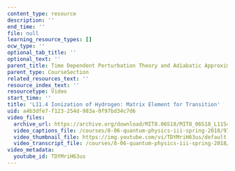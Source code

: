 ```yaml
---
content_type: resource
description: ''
end_time: ''
file: null
learning_resource_types: []
ocw_type: ''
optional_tab_title: ''
optional_text: ''
parent_title: Time Dependent Perturbation Theory and Adiabatic Approximation
parent_type: CourseSection
related_resources_text: ''
resource_index_text: ''
resourcetype: Video
start_time: ''
title: 'L11.4 Ionization of Hydrogen: Matrix Element for Transition'
uid: a4b3dfe7-f123-254d-983a-0f97bd34c7d6
video_files:
  archive_url: https://archive.org/download/MIT8.06S18/MIT8_06S18_L11S4_300k.mp4
  video_captions_file: /courses/8-06-quantum-physics-iii-spring-2018/97869eb716f0585885876808ce37a0b2_TDYMriH63us.vtt
  video_thumbnail_file: https://img.youtube.com/vi/TDYMriH63us/default.jpg
  video_transcript_file: /courses/8-06-quantum-physics-iii-spring-2018/ddd888c1b65cbffeafa712d636b7ee25_TDYMriH63us.pdf
video_metadata:
  youtube_id: TDYMriH63us
---
```

